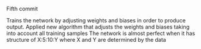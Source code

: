 Fifth commit

Trains the network by adjusting weights and biases in order to produce output.
Applied new algorithm that adjusts the weights and biases taking into account all training samples
The network is almost perfect when it has structure of X:5:10:Y where X and Y are determined by the data
